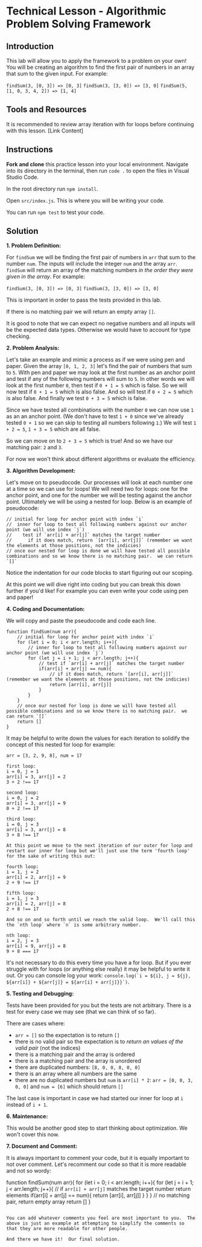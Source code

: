 # Technical Lesson - Algorithmic Problem Solving Framework

## Introduction

This lab will allow you to apply the framework to a problem on your own!  You will be creating an algorithm to find the first pair of numbers in an array that sum to the given input.  For example:

`findSum(3, [0, 3]) => [0, 3]`
`findSum(3, [3, 0]) => [3, 0]`
`findSum(5, [1, 0, 3, 4, 2]) => [1, 4]`

## Tools and Resources

It is recommended to review array iteration with for loops before continuing with this lesson.  [Link Content]

## Instructions

**Fork and clone** this practice lesson into your local environment. Navigate into its
directory in the terminal, then run `code .` to open the files in Visual Studio
Code.

In the root directory run `npm install`.

Open `src/index.js`.  This is where you will be writing your code.

You can run `npm test` to test your code.

## Solution

**1. Problem Definition:** 

For `findSum` we will be finding the first pair of numbers in `arr` that sum to the number `num`.  The inputs will include the integer `num` and the array `arr`.  `findSum` will return an array of the matching numbers *in the order they were given in the array*.  For example:

`findSum(3, [0, 3]) => [0, 3]`
`findSum(3, [3, 0]) => [3, 0]`

This is important in order to pass the tests provided in this lab.  

If there is no matching pair we will return an empty array `[]`.

It is good to note that we can expect no negative numbers and all inputs will be the expected data types.  Otherwise we would have to account for type checking.

**2. Problem Analysis:** 

Let's take an example and mimic a process as if we were using pen and paper.  Given the array `[0, 1, 2, 3]` let's find the pair of numbers that sum to `5`.  With pen and paper we may look at the first number as an anchor point and test if any of the following numbers will sum to `5`.  In other words we will look at the first number `0`, then test if `0 + 1 = 5` which is false. So we will now test if `0 + 1 = 5` which is also false.  And so will test if `0 + 2 = 5` which is also false.  And finally we test `0 + 3 = 5` which is false.

Since we have tested all combinations with the number `0` we can now use `1` as an an anchor point.  (We don't have to test `1 + 0` since we've already tested `0 + 1` so we can skip to testing all numbers following `1`.)  We will test `1 + 2 = 5`, `1 + 3 = 5` which are all false.

So we can move on to `2 + 3 = 5` which is true!  And so we have our matching pair: `2` and `3`.  

For now we won't think about different algorithms or evaluate the efficiency.  

**3. Algorithm Development:** 

Let's move on to pseudocode.  Our processes will look at each number one at a time so we can use for loops!  We will need two for loops: one for the anchor point, and one for the number we will be testing against the anchor point.  Ultimately we will be using a nested for loop.  Below is an example of pseudocode:

```
// initial for loop for anchor point with index `i`
//  inner for loop to test all following numbers against our anchor point (we will use index `j`)
//    test if `arr[i] + arr[j]` matches the target number
//      if it does match, return `[arr[i], arr[j]]` (remember we want the elements at those positions, not the indicies)
// once our nested for loop is done we will have tested all possible combinations and so we know there is no matching pair.  we can return `[]`
```

Notice the indentation for our code blocks to start figuring out our scoping.

At this point we will dive right into coding but you can break this down further if you'd like!  For example you can even write your code using pen and paper!  

**4. Coding and Documentation:** 

We will copy and paste the pseudocode and code each line.
```
function findSum(num arr){
    // initial for loop for anchor point with index `i`
    for (let i = 0; i < arr.length; i++){
        // inner for loop to test all following numbers against our anchor point (we will use index `j`)
        for (let j = i + 1; j < arr.length; j++){
            // test if `arr[i] + arr[j]` matches the target number
            if(arr[i] + arr[j] == num){
                // if it does match, return `[arr[i], arr[j]]` (remember we want the elements at those positions, not the indicies)
                return [arr[i], arr[j]]
            }
        }
    }
    // once our nested for loop is done we will have tested all possible combinations and so we know there is no matching pair.  we can return `[]`
    return []
}
```

It may be helpful to write down the values for each iteration to solidify the concept of this nested for loop for example:

```
arr = [3, 2, 9, 8], num = 17

first loop: 
i = 0, j = 1
arr[i] = 3, arr[j] = 2
3 + 2 !== 17

second loop:
i = 0, j = 2
arr[i] = 3, arr[j] = 9
0 + 2 !== 17

third loop:
i = 0, j = 3
arr[i] = 3, arr[j] = 8
3 + 8 !== 17

At this point we move to the next iteration of our outer for loop and restart our inner for loop but we'll just use the term 'fourth loop' for the sake of writing this out:

fourth loop:
i = 1, j = 2
arr[i] = 2, arr[j] = 9
2 + 9 !== 17

fifth loop:
i = 1, j = 3
arr[i] = 2, arr[j] = 8
2 + 8 !== 17

And so on and so forth until we reach the valid loop.  We'll call this the `nth loop` where `n` is some arbitrary number.

nth loop:
i = 2, j = 3
arr[i] = 9, arr[j] = 8
9 + 8 === 17
```

It's not necessary to do this every time you have a for loop.  But if you ever struggle with for loops (or anything else really) it may be helpful to write it out.  Or you can console log your work: ```console.log(`i = ${i}, j = ${j}, ${arr[i]} + ${arr[j]} = ${arr[i] + arr[j]}}`)```.

**5. Testing and Debugging:** 

Tests have been provided for you but the tests are not arbitrary.  There is a test for every case we may see (that we can think of so far).  

There are cases where:
-  `arr = []` so the expectation is to return `[]`
- there is no valid pair so the expectation is to *return an values of the valid pair* (not the indices)
- there is a matching pair and the array is ordered
- there is a matching pair and the array is unordered
- there are duplicated numbers: `[8, 0, 0, 8, 0, 0]`
- there is an array where all numbers are the same
- there are no duplicated numbers but `num` is `arr[i] * 2`: `arr = [0, 0, 3, 0, 0]` and `num = [6]` which should return `[]`

The last case is important in case we had started our inner for loop at `i` instead of `i + 1`.

**6. Maintenance:** 

This would be another good step to start thinking about optimization.  We won't cover this now.

**7. Document and Comment:** 

It is always important to comment your code, but it is equally important to not over comment.  Let's recomment our code so that it is more readable and not so wordy:

function findSum(num arr){
    for (let i = 0; i < arr.length; i++){
        for (let j = i + 1; j < arr.length; j++){
            // if `arr[i] + arr[j]` matches the target number return elements
            if(arr[i] + arr[j] == num){
                return [arr[i], arr[j]]
            }
        }
    }
    // no matching pair, return empty array
    return []
}
```

You can add whatever comments you feel are most important to you.  The above is just an example at attempting to simplify the comments so that they are more readable for other people.

And there we have it!  Our final solution.